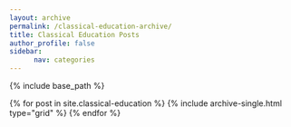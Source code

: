 ```yaml
---
layout: archive
permalink: /classical-education-archive/
title: Classical Education Posts
author_profile: false
sidebar: 
      nav: categories
---
```



{% include base_path %}


<div class="grid__wrapper">
  {% for post in site.classical-education %}
    {% include archive-single.html type="grid" %}
  {% endfor %}
</div>
